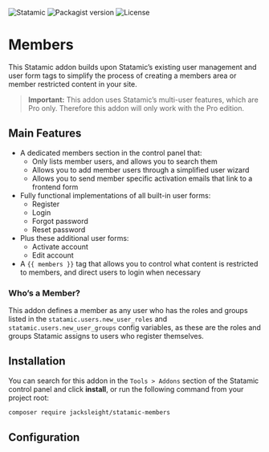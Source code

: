 <!-- statamic:hide -->

![Statamic](https://flat.badgen.net/badge/Statamic/3.2+/FF269E)
![Packagist version](https://flat.badgen.net/packagist/v/jacksleight/statamic-members)
![License](https://flat.badgen.net/github/license/jacksleight/statamic-members)

# Members 

<!-- /statamic:hide -->

This Statamic addon builds upon Statamic’s existing user management and user form tags to simplify the process of creating a members area or member restricted content in your site.

> **Important:** This addon uses Statamic’s multi-user features, which are Pro only. Therefore this addon will only work with the Pro edition.

## Main Features

* A dedicated members section in the control panel that:
	* Only lists member users, and allows you to search them
	* Allows you to add member users through a simplified user wizard
	* Allows you to send member specific activation emails that link to a frontend form
* Fully functional implementations of all built-in user forms:
	* Register
	* Login
	* Forgot password
	* Reset password
* Plus these additional user forms:
	* Activate account
	* Edit account
* A `{{ members }}` tag that allows you to control what content is restricted to members, and direct users to login when necessary

### Who’s a Member?

This addon defines a member as any user who has the roles and groups listed in the `statamic.users.new_user_roles` and `statamic.users.new_user_groups` config variables, as these are the roles and groups Statamic assigns to users who register themselves.

## Installation

You can search for this addon in the `Tools > Addons` section of the Statamic control panel and click **install**, or run the following command from your project root:

```bash
composer require jacksleight/statamic-members
```

## Configuration


